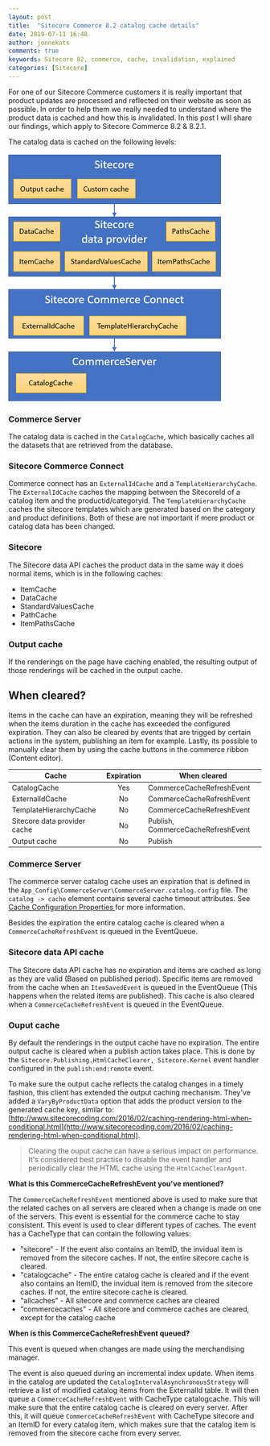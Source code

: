 ```yaml
---
layout: post
title:  "Sitecore Commerce 8.2 catalog cache details"
date: 2019-07-11 16:48
author: jonnekats
comments: true
keywords: Sitecore 82, commerce, cache, invalidation, explained
categories: [Sitecore]
---
```

For one of our Sitecore Commerce customers it is really important that product updates are processed and reflected on their website as soon as possible. In order to help them we really needed to understand where the product data is cached and how this is invalidated. In this post I will share our findings, which apply to Sitecore Commerce 8.2 & 8.2.1.

The catalog data is cached on the following levels:

![Caching layers](/assets/images/commerce-caching/cachinglayers.gif)

### Commerce Server
The catalog data is cached in the `CatalogCache`, which basically caches all the datasets that are retrieved from the database.  

### Sitecore Commerce Connect
Commerce connect has an `ExternalIdCache` and a `TemplateHierarchyCache`. The `ExternalIdCache` caches the mapping between the SitecoreId of a catalog item and the productid/categoryid. The `TemplateHierarchyCache` caches the sitecore templates which are generated based on the category and product definitions. Both of these are not important if mere product or catalog data has been changed.

### Sitecore
The Sitecore data API caches the product data in the same way it does normal items, which is in the following caches:

- ItemCache
- DataCache
- StandardValuesCache
- PathCache
- ItemPathsCache

### Output cache
If the renderings on the page have caching enabled, the resulting output of those renderings will be cached in the output cache. 

## When cleared?
Items in the cache can have an expiration, meaning they will be refreshed when the items duration in the cache has exceeded the configured expiration. They can also be cleared by events that are trigged by certain actions in the system, publishing an item for example. Lastly, its possible to manually clear them by using the cache buttons in the commerce ribbon (Content editor). 

| Cache | Expiration | When cleared |
| -------------|:-------------:|-----------|
| CatalogCache | Yes | CommerceCacheRefreshEvent |
| ExternalIdCache | No | CommerceCacheRefreshEvent |
| TemplateHierarchyCache | No | CommerceCacheRefreshEvent |
| Sitecore data provider cache | No | Publish, CommerceCacheRefreshEvent |
| Output cache | No | Publish |

### Commerce Server
The commerce server catalog cache uses an expiration that is defined in the `App_Config\CommerceServer\CommerceServer.catalog.config` file. The `catalog -> cache` element contains several cache timeout attributes. See [Cache Configuration Properties ](https://docs.microsoft.com/en-us/previous-versions/commerce-server/aa144659(v=cs.90)) for more information.

Besides the expiration the entire catalog cache is cleared when a `CommerceCacheRefreshEvent` is queued in the EventQueue.  

### Sitecore data API cache
The Sitecore data API cache has no expiration and items are cached as long as they are valid (Based on published period). Specific items are removed from the cache when an `ItemSavedEvent` is queued in the EventQueue (This happens when the related items are published). This cache is also cleared when a `CommerceCacheRefreshEvent` is queued in the EventQueue.  

### Ouput cache
By default the renderings in the output cache have no expiration. The entire output cache is cleared when a publish action takes place. This is done by the `Sitecore.Publishing.HtmlCacheClearer, Sitecore.Kernel` event handler configured in the `publish:end:remote` event. 

To make sure the output cache reflects the catalog changes in a timely fashion, this client has extended the output caching mechanism. They've added a `VaryByProductData` option that adds the product version to the generated cache key, similar to: [http://www.sitecorecoding.com/2016/02/caching-rendering-html-when-conditional.html](http://www.sitecorecoding.com/2016/02/caching-rendering-html-when-conditional.html).

> Clearing the ouput cache can have a serious impact on performance. It's considered best practise to disable the event handler and periodically clear the HTML cache using the `HtmlCacheClearAgent`.

**What is this CommerceCacheRefreshEvent you've mentioned?**

The `CommerceCacheRefreshEvent` mentioned above is used to make sure that the related caches on all servers are cleared when a change is made on one of the servers. This event is essential for the commerce cache to stay consistent. This event is used to clear different types of caches. The event has a CacheType that can contain the following values:

- "sitecore" - If the event also contains an ItemID, the invidual item is removed from the sitecore caches. If not, the entire sitecore cache is cleared. 
- "catalogcache" - The entire catalog cache is cleared and if the event also contains an ItemID, the invidual item is removed from the sitecore caches. If not, the entire sitecore cache is cleared. 
- "allcaches" - All sitecore and commerce caches are cleared
- "commercecaches" - All sitecore and commerce caches are cleared, except for the catalog cache

**When is this CommerceCacheRefreshEvent queued?**

This event is queued when changes are made using the merchandising manager. 

The event is also queued during an incremental index update. When items in the catalog are updated the `CatalogIntervalAsynchronousStrategy` will retrieve a list of modified catalog items from the ExternalId table. It will then queue a `CommerceCacheRefreshEvent` with CacheType catalogcache. This will make sure that the entire catalog cache is cleared on every server. After this, it will queue `CommerceCacheRefreshEvent` with CacheType sitecore and an ItemID for every catalog item, which makes sure that the catalog item is removed from the sitecore cache from every server. 